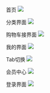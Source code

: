 首页
![](https://z3.ax1x.com/2021/10/09/5Fv5dS.png)

分类界面
![](https://z3.ax1x.com/2021/10/09/5FvTiQ.png)

购物车接界面
![](https://z3.ax1x.com/2021/10/09/5FxnFe.png)

我的界面
![](https://z3.ax1x.com/2021/10/09/5FxsmV.png)

Tab切换
![](https://z3.ax1x.com/2021/10/09/5FxRfJ.png)

会员中心
![](https://z3.ax1x.com/2021/10/09/5Fxom6.png)

登录界面
![](https://z3.ax1x.com/2021/10/09/5Fx7TO.png)

